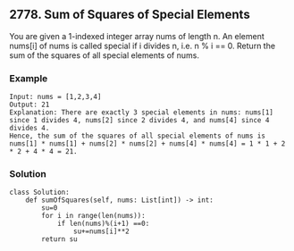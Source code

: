 ## 2778. Sum of Squares of Special Elements 

You are given a 1-indexed integer array nums of length n.
An element nums[i] of nums is called special if i divides n, i.e. n % i == 0.
Return the sum of the squares of all special elements of nums.

### Example
```
Input: nums = [1,2,3,4]
Output: 21
Explanation: There are exactly 3 special elements in nums: nums[1] since 1 divides 4, nums[2] since 2 divides 4, and nums[4] since 4 divides 4. 
Hence, the sum of the squares of all special elements of nums is nums[1] * nums[1] + nums[2] * nums[2] + nums[4] * nums[4] = 1 * 1 + 2 * 2 + 4 * 4 = 21. 
```
### Solution
```
class Solution:
    def sumOfSquares(self, nums: List[int]) -> int:
        su=0
        for i in range(len(nums)):
            if len(nums)%(i+1) ==0:
                su+=nums[i]**2
        return su
```